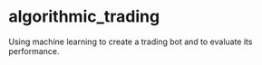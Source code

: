 # algorithmic_trading
Using machine learning to create a trading bot and to evaluate its performance.

